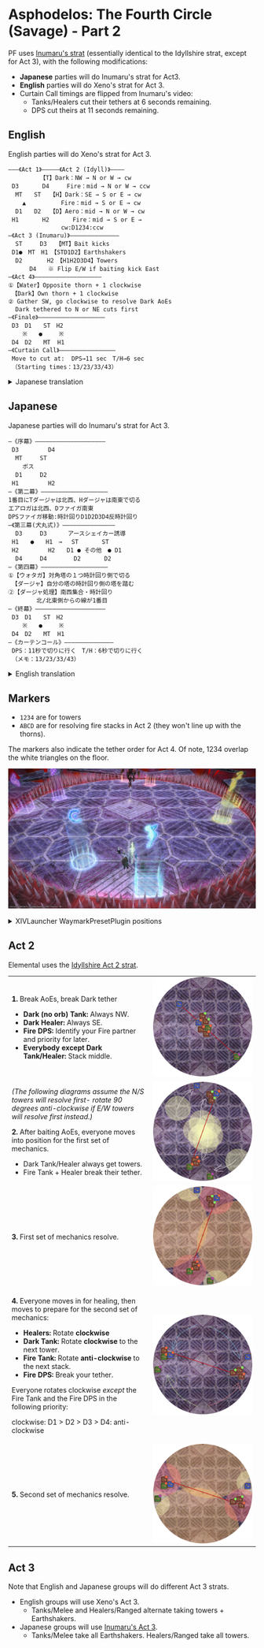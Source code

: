 # Asphodelos: The Fourth Circle (Savage) - Part 2

PF uses [Inumaru's strat](https://www.youtube.com/watch?v=1sfnBHXf2nA) (essentially identical to the Idyllshire strat, except for Act 3), with the following modifications:

- **Japanese** parties will do Inumaru's strat for Act3.
- **English** parties will do Xeno's strat for Act 3.
- Curtain Call timings are flipped from Inumaru's video:
  - Tanks/Healers cut their tethers at 6 seconds remaining.
  - DPS cut theirs at 11 seconds remaining.

## English
English parties will do Xeno's strat for Act 3.
<pre><code>―――《Act 1》―――――《Act 2 (Idyll)》――――
         【T】Dark：NW → N or W → cw
 D3　　　　D4　　　Fire：mid → N or W → ccw
  MT　　ST　　【H】Dark：SE → S or E → cw
    ▲　　　　　　Fire：mid → S or E → cw
  D1　　D2　　【D】Aero：mid → N or W → cw
 H1　　　　H2　　　　Fire：mid → S or E →
               cw:D1234:ccw
―《Act 3 (Inumaru)》――――――――――――――
  ST　　　D3　　【MT】Bait kicks
 D1●　MT　H1　【STD1D2】Earthshakers
  D2　　　  H2　【H1H2D3D4】Towers
      D4　　※ Flip E/W if baiting kick East
―《Act 4》―――――――――――――――――――
①【Water】Opposite thorn + 1 clockwise
 【Dark】Own thorn + 1 clockwise
② Gather SW, go clockwise to resolve Dark AoEs
  Dark tethered to N or NE cuts first
―《Finale》―――――――――――――――――――
 D3　D1　　ST　H2
    ※　　●　   ※
 D4　D2　　MT  H1
―《Curtain Call》――――――――――――――――
 Move to cut at:  DPS→11 sec　T/H→6 sec
 （Starting times：13/23/33/43）
</code></pre>

<details>
  <summary>Japanese translation</summary>

<pre><code>―《序幕》――――――――――――――――――――
 D3　　　　　D4
  MT　　　ST
    ボス
  D1　　　D2
 H1　　　　　H2
―《第二幕》―――――――――――――――――――
1番目にTダージャは北西、Hダージャは南東で切る
エアロガは北西、Dファイガ南東
DPSファイガ移動:時計回りD1D2D3D4反時計回り
―《第３幕 (ゼノおじ式)》――――――――――――――
  MT　　  D3　【ST, H2】キック誘導
 ST　　●　　 H1【MTD1D2】シェイカー１回目
 D1　　　　　H2【D3H1D4】シェイカー２回目
  D2　　　D4
―《第四幕》―――――――――――――――――――
①【ウォタガ】対角塔の１つ時計回り側で切る
 【ダージャ】自分の塔の時計回り側の塔を踏む
②【ダージャ処理】南西集合・時計回り 
        北/北東側からの線が1番目
―《終幕》――――――――――――――――――――
 D3　D1　　ST　H2
    ※　　●　   ※
 D4　D2　　MT  H1
―《カーテンコール》――――――――――――――
 DPS：11秒で切りに行く　T/H：6秒で切りに行く
 （メモ：13/23/33/43）
</code></pre>

</details>

## Japanese

Japanese parties will do Inumaru's strat for Act 3.
<pre><code>―《序幕》――――――――――――――――――――
 D3　　　　　D4
  MT　　　ST
    ボス
  D1　　　D2
 H1　　　　　H2
―《第二幕》―――――――――――――――――――
1番目にTダージャは北西、Hダージャは南東で切る
エアロガは北西、Dファイガ南東
DPSファイガ移動:時計回りD1D2D3D4反時計回り
―《第三幕(犬丸式)》―――――――――――――――
  D3　　　D3　 　　アースシェイカー誘導
 H1　　●　　H1　→ 　ST　　　　ST
 H2　　　　　H2　　D1 ● その他　● D1
  D4　　　D4　　　　 D2　　　　D2
―《第四幕》―――――――――――――――――――
①【ウォタガ】対角塔の１つ時計回り側で切る
 【ダージャ】自分の塔の時計回り側の塔を踏む
②【ダージャ処理】南西集合・時計回り 
        北/北東側からの線が1番目
―《終幕》――――――――――――――――――――
 D3　D1　　ST　H2
    ※　　●　   ※
 D4　D2　　MT  H1
―《カーテンコール》――――――――――――――
 DPS：11秒で切りに行く　T/H：6秒で切りに行く
 （メモ：13/23/33/43）
</code></pre>

<details>
  <summary>English translation</summary>

<pre><code>―――《Act 1》―――――《Act 2 (Idyll)》――――
         【T】Dark：NW → N or W → cw
 D3　　　　D4　　　Fire：mid → N or W → ccw
  MT　　ST　　【H】Dark：SE → S or E → cw
    ▲　　　　　　Fire：mid → S or E → cw
  D1　　D2　　【D】Aero：mid → N or W → cw
 H1　　　　H2　　　　Fire：mid → S or E →
               cw:D1234:ccw
―《Act 3 (Inumaru)》――――――――――――――
  ST　　　D3　　【MT】Bait kicks
 D1●　MT　H1　【STD1D2】Earthshakers
  D2　　　  H2　【H1H2D3D4】Towers
      D4　　※ Flip E/W if baiting kick East
―《Act 4》―――――――――――――――――――
①【Water】Opposite thorn + 1 clockwise
 【Dark】Own thorn + 1 clockwise
② Gather SW, go clockwise to resolve Dark AoEs
  Dark tethered to N or NE cuts first
―《Finale》―――――――――――――――――――
 D3　D1　　ST　H2
    ※　　●　   ※
 D4　D2　　MT  H1
―《Curtain Call》――――――――――――――――
 Move to cut at:  DPS→11 sec　T/H→6 sec
 （Starting times：13/23/33/43）
</code></pre>

</details>

## Markers

- `1234` are for towers
- `ABCD` are for resolving fire stacks in Act 2 (they won't line up with the thorns).

The markers also indicate the tether order for Act 4. Of note, 1234 overlap the white triangles on the floor.

![](images/markers.jpg)
<details>
  <summary>XIVLauncher WaymarkPresetPlugin positions</summary>

<pre><code>{"Name":"P4S-2","MapID":801,"A":{"X":105.0,"Y":0.0,"Z":85.0,"ID":0,"Active":true},"B":{"X":115.0,"Y":0.0,"Z":105.0,"ID":1,"Active":true},"C":{"X":95.0,"Y":0.0,"Z":115.0,"ID":2,"Active":true},"D":{"X":85.0,"Y":0.0,"Z":95.0,"ID":3,"Active":true},"One":{"X":98.5,"Y":0.0,"Z":81.5,"ID":4,"Active":true},"Two":{"X":118.5,"Y":0.0,"Z":98.5,"ID":5,"Active":true},"Three":{"X":101.5,"Y":0.0,"Z":118.5,"ID":6,"Active":true},"Four":{"X":81.5,"Y":0.0,"Z":101.5,"ID":7,"Active":true}}
</code></pre>

</details>

## Act 2

Elemental uses the [Idyllshire Act 2 strat](https://youtu.be/1sfnBHXf2nA?t=278).

<table>
  <tr>
    <td><p><b>1.</b> Break AoEs, break Dark tether</p><ul><li><b>Dark (no orb) Tank:</b> Always NW.</li><li><b>Dark Healer:</b> Always SE.</li><li><b>Fire DPS:</b> Identify your Fire partner and priority for later.</li><li><b>Everybody except Dark Tank/Healer:</b> Stack middle.</li></ul></td>
	<td><img src="images/act_2_01.jpg"></td>
  </tr>
  <tr>
    <td><p><em>(The following diagrams assume the N/S towers will resolve first- rotate 90 degrees anti-clockwise if E/W towers will resolve first instead.)</em></p><p><b>2.</b> After baiting AoEs, everyone moves into position for the first set of mechanics.</p><ul><li>Dark Tank/Healer always get towers.</li><li>Fire Tank + Healer break their tether.</li></ul></td>
	<td><img src="images/act_2_02.jpg"></td>
  </tr>
  <tr>
    <td><p><b>3.</b> First set of mechanics resolve.</p></td>
	<td><img src="images/act_2_03.jpg"></td>
  </tr>
  <tr>
    <td><p><b>4.</b> Everyone moves in for healing, then moves to prepare for the second set of mechanics:</p><ul><li><b>Healers:</b> Rotate <b>clockwise</b></li><li><b>Dark Tank:</b> Rotate <b>clockwise</b> to the next tower.</li><li><b>Fire Tank:</b> Rotate <b>anti-clockwise</b> to the next stack.</li><li><b>Fire DPS:</b> Break your tether.</li></ul><p>Everyone rotates clockwise <em>except</em> the Fire Tank and the Fire DPS in the following priority:</p><p>clockwise: D1 > D2 > D3 > D4: anti-clockwise</p></td>
	<td><img src="images/act_2_04.jpg"></td>
  </tr>
  <tr>
    <td><p><b>5.</b> Second set of mechanics resolve.</p></td>
	<td><img src="images/act_2_05.jpg"></td>
  </tr>
</table>


## Act 3

Note that English and Japanese groups will do different Act 3 strats.

- English groups will use Xeno's Act 3.
  - Tanks/Melee and Healers/Ranged alternate taking towers + Earthshakers.
- Japanese groups will use [Inumaru's Act 3](https://youtu.be/1sfnBHXf2nA?t=627).
  - Tanks/Melee take all Earthshakers. Healers/Ranged take all towers.
